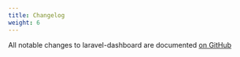 ```yaml
---
title: Changelog
weight: 6
---
```


All notable changes to laravel-dashboard are documented [on GitHub](https://github.com/spatie/laravel-dashboard/blob/master/CHANGELOG.md)
